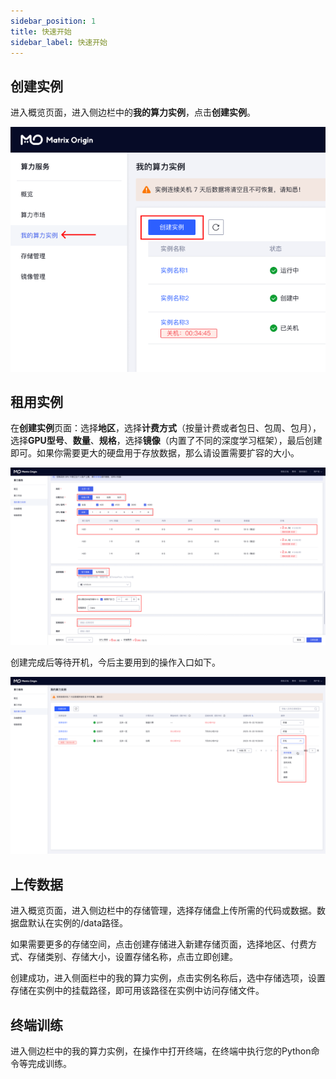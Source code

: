 ```yaml
---
sidebar_position: 1
title: 快速开始
sidebar_label: 快速开始
---
```


## 创建实例

进入概览页面，进入侧边栏中的**我的算力实例**，点击**创建实例**。

![快速开始-创建实例-示意图](../../../../../static/img/quickstart-1.png)

## 租用实例

在**创建实例**页面：选择**地区**，选择**计费方式**（按量计费或者包日、包周、包月），选择**GPU型号**、**数量**、**规格**，选择**镜像**（内置了不同的深度学习框架），最后创建即可。如果你需要更大的硬盘用于存放数据，那么请设置需要扩容的大小。

![快速开始-租用实例-示意图](../../../../../static/img/quickstart-2.png)

创建完成后等待开机，今后主要用到的操作入口如下。

![快速开始-租用实例-示意图](../../../../../static/img/quickstart-3.png)

## 上传数据

进入概览页面，进入侧边栏中的存储管理，选择存储盘上传所需的代码或数据。数据盘默认在实例的/data路径。

如果需要更多的存储空间，点击创建存储进入新建存储页面，选择地区、付费方式、存储类别、存储大小，设置存储名称，点击立即创建。

创建成功，进入侧面栏中的我的算力实例，点击实例名称后，选中存储选项，设置存储在实例中的挂载路径，即可用该路径在实例中访问存储文件。

## 终端训练

进入侧边栏中的我的算力实例，在操作中打开终端，在终端中执行您的Python命令等完成训练。




